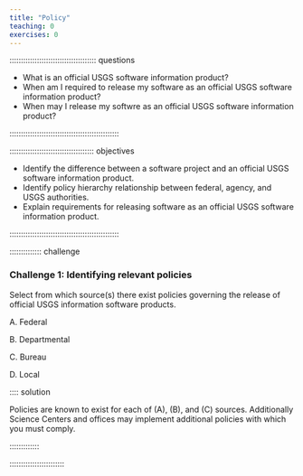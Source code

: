 ```yaml
---
title: "Policy"
teaching: 0
exercises: 0
---
```


:::::::::::::::::::::::::::::::::::::: questions 

- What is an official USGS software information product?
- When am I required to release my software as an official USGS software information product?
- When may I release my softwre as an official USGS software information product?

::::::::::::::::::::::::::::::::::::::::::::::::

::::::::::::::::::::::::::::::::::::: objectives

- Identify the difference between a software project and an official USGS software information product.
- Identify policy hierarchy relationship between federal, agency, and USGS authorities.
- Explain requirements for releasing software as an official USGS software information product.

::::::::::::::::::::::::::::::::::::::::::::::::


:::::::::::::: challenge

### Challenge 1: Identifying relevant policies

Select from which source(s) there exist policies governing the release of official USGS information software products.

A. Federal

B. Departmental

C. Bureau

D. Local

:::: solution

Policies are known to exist for each of (A), (B), and (C) sources.
Additionally Science Centers and offices may implement additional policies with which you must comply.

:::::::::::::

::::::::::::::::::::::::
